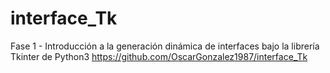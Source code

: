 # interface_Tk
Fase 1 -  Introducción a la generación dinámica de interfaces bajo la librería Tkinter de Python3 
          https://github.com/OscarGonzalez1987/interface_Tk